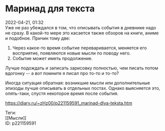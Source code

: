 Маринад для текста
===================

   
 2022-04-21, 01:32   
  Уже не раз убеждался в том, что описывать события в дневнике надо не сразу. В какой-то мере это касается также обзоров на книги, аниме и подобное. Причин тому две:   
   
 1. Через какое-то время событие переваривается, меняется его восприятие, появляются новые мысли по поводу него.   
 2. Событие может иметь продолжение.   
   
 Лучше подождать и записать зарисовку полностью, чем писать потом вдогонку -- а вот помните я писал про то-то и то-то?   
   
 Иногда ситуация обратная: возникшие мысли или дополнительные эпизоды лучше описывать в отдельных постах. Однако выясняется это, опять-таки, спустя некоторое время после события.   
    
 <https://diary.ru/~zHz00/p221159591_marinad-dlya-teksta.htm>   
   
 Теги:   
 [[Мысли]]   
 ID: p221159591